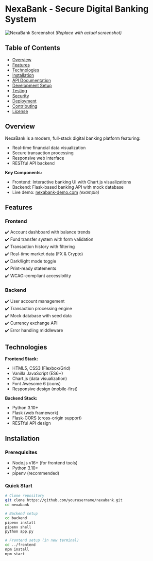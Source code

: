 # NexaBank - Secure Digital Banking System

![NexaBank Screenshot](https://via.placeholder.com/800x400?text=NexaBank+UI) 
*(Replace with actual screenshot)*

## Table of Contents
- [Overview](#overview)
- [Features](#features)
- [Technologies](#technologies)
- [Installation](#installation)
- [API Documentation](#api-documentation)
- [Development Setup](#development-setup)
- [Testing](#testing)
- [Security](#security)
- [Deployment](#deployment)
- [Contributing](#contributing)
- [License](#license)

## Overview

NexaBank is a modern, full-stack digital banking platform featuring:
- Real-time financial data visualization
- Secure transaction processing
- Responsive web interface
- RESTful API backend

**Key Components:**
- Frontend: Interactive banking UI with Chart.js visualizations
- Backend: Flask-based banking API with mock database
- Live demo: [nexabank-demo.com](https://nexabank-demo.com) *(example)*

## Features

### Frontend
✔️ Account dashboard with balance trends  
✔️ Fund transfer system with form validation  
✔️ Transaction history with filtering  
✔️ Real-time market data (FX & Crypto)  
✔️ Dark/light mode toggle  
✔️ Print-ready statements  
✔️ WCAG-compliant accessibility  

### Backend
✔️ User account management  
✔️ Transaction processing engine  
✔️ Mock database with seed data  
✔️ Currency exchange API  
✔️ Error handling middleware  

## Technologies

**Frontend Stack:**
- HTML5, CSS3 (Flexbox/Grid)
- Vanilla JavaScript (ES6+)
- Chart.js (data visualization)
- Font Awesome 6 (icons)
- Responsive design (mobile-first)

**Backend Stack:**
- Python 3.10+
- Flask (web framework)
- Flask-CORS (cross-origin support)
- RESTful API design

## Installation

### Prerequisites
- Node.js v16+ (for frontend tools)
- Python 3.10+
- pipenv (recommended)

### Quick Start
```bash
# Clone repository
git clone https://github.com/yourusername/nexabank.git
cd nexabank

# Backend setup
cd backend
pipenv install
pipenv shell
python app.py

# Frontend setup (in new terminal)
cd ../frontend
npm install
npm start
